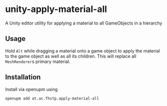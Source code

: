 # unity-apply-material-all

A Unity editor utility for applying a material to all GameObjects in a hierarchy

## Usage

Hold `Alt` while dragging a material onto a game object to apply the material to the game object as well as all its children. This will replace all `MeshRenderer`s primary material.

## Installation

Install via openupm using 
```sh
openupm add at.ac.fhstp.apply-material-all
```